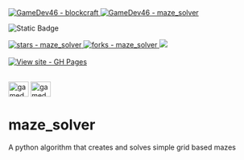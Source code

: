 <a href="https://github.com/GameDev46" title="Go to GitHub repo">
    <img src="https://img.shields.io/static/v1?label=GameDev46&message=|&color=Green&logo=github&style=for-the-badge&labelColor=1f1f22" alt="GameDev46 - blockcraft">
    <img src="https://img.shields.io/badge/Version-0.1.2-green?style=for-the-badge&labelColor=1f1f22&color=Green" alt="GameDev46 - maze_solver">
</a>


![Static Badge](https://img.shields.io/badge/--1f1f22?style=for-the-badge&logo=PYTHON)
    
<a href="https://github.com/GameDev46/maze_solver/stargazers">
    <img src="https://img.shields.io/github/stars/GameDev46/maze_solver?style=for-the-badge&labelColor=1f1f22" alt="stars - maze_solver">
</a>
<a href="https://github.com/GameDev46/maze_solver/forks">
    <img src="https://img.shields.io/github/forks/GameDev46/maze_solver?style=for-the-badge&labelColor=1f1f22" alt="forks - maze_solver">
</a>
<a href="https://github.com/GameDev46/maze_solver/issues">
    <img src="https://img.shields.io/github/issues/GameDev46/maze_solver?style=for-the-badge&labelColor=1f1f22&color=blue"/>
 </a>

<br>
<br>

<div align="left">
<a href="https://gamedev46.github.io/maze_solver/">
    <img src="https://img.shields.io/badge/View_site-GH_Pages-2ea44f?style=for-the-badge&labelColor=1f1f22" alt="View site - GH Pages">
</a>
</div>

<br>

<p align="left">
<a href="https://twitter.com/gamedev46" target="blank"><img align="center" src="https://raw.githubusercontent.com/rahuldkjain/github-profile-readme-generator/master/src/images/icons/Social/twitter.svg" alt="gamedev46" height="30" width="40" /></a>
<a href="https://www.youtube.com/c/gamedev46" target="blank"><img align="center" src="https://raw.githubusercontent.com/rahuldkjain/github-profile-readme-generator/master/src/images/icons/Social/youtube.svg" alt="gamedev46" height="30" width="40" /></a>
</p>

# maze_solver

A python algorithm that creates and solves simple grid based mazes
